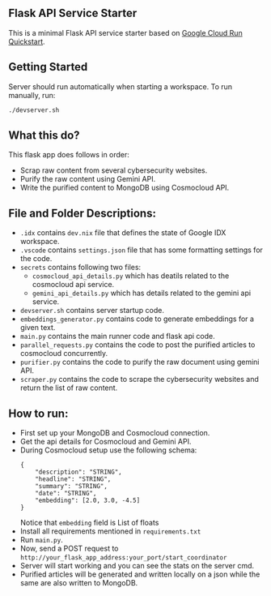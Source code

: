 ## Flask API Service Starter

This is a minimal Flask API service starter based on [Google Cloud Run Quickstart](https://cloud.google.com/run/docs/quickstarts/build-and-deploy/deploy-python-service).

## Getting Started

Server should run automatically when starting a workspace. To run manually, run:
```sh
./devserver.sh
```

## What this do?
This flask app does follows in order:
- Scrap raw content from several cybersecurity websites.
- Purify the raw content using Gemini API.
- Write the purified content to MongoDB using Cosmocloud API.

## File and Folder Descriptions:
- `.idx` contains `dev.nix` file that defines the state of Google IDX workspace.
- `.vscode` contains `settings.json` file that has some formatting settings for the code.
- `secrets` contains following two files:
  - `cosmocloud_api_details.py` which has deatils related to the cosmocloud api service.
  - `gemini_api_details.py` which has details related to the gemini api service.
- `devserver.sh` contains server startup code.
- `embeddings_generator.py` contains code to generate embeddings for a given text.
- `main.py` contains the main runner code and flask api code.
- `parallel_requests.py` contains the code to post the purified articles to cosmocloud concurrently.
- `purifier.py` contains the code to purify the raw document using gemini API.
- `scraper.py` contains the code to scrape the cybersecurity websites and return the list of raw content.

## How to run:
- First set up your MongoDB and Cosmocloud connection.
- Get the api details for Cosmocloud and Gemini API.
- During Cosmocloud setup use the following schema:
  ```
  {
	  "description": "STRING",
	  "headline": "STRING",
	  "summary": "STRING",
	  "date": "STRING",
	  "embedding": [2.0, 3.0, -4.5]
  }
  ```
  Notice that `embedding` field is List of floats
- Install all requirements mentioned in `requirements.txt`
- Run `main.py`.
- Now, send a POST request to `http://your_flask_app_address:your_port/start_coordinator`
- Server will start working and you can see the stats on the server cmd.
- Purified articles will be generated and written locally on a json while the same are also written to MongoDB.
